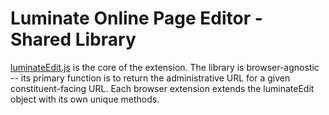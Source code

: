 Luminate Online Page Editor - Shared Library
============================================

[luminateEdit.js](https://github.com/noahcooper/luminateEdit/blob/master/shared/src/luminateEdit.js) is the core 
of the extension. The library is browser-agnostic -- its primary function is to return the administrative URL 
for a given constituent-facing URL. Each browser extension extends the luminateEdit object with its own unique 
methods.